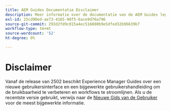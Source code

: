 ```yaml
---
title: AEM Guides Documentatie Disclaimer
description: Meer informatie over de documentatie van de AEM Guides legacy.
exl-id: 25cd90ed-ae73-4185-90f5-6ace9d76a796
source-git-commit: 293d2fd9c015a4ec516080b9e5dfed32b96639b7
workflow-type: tm+mt
source-wordcount: '52'
ht-degree: 0%

---
```



# Disclaimer

Vanaf de release van 2502 beschikt Experience Manager Guides over een nieuwe gebruikersinterface en een bijgewerkte gebruikershandleiding om de bruikbaarheid te verbeteren en workflows te stroomlijnen. Als u de recentste versie gebruikt, verwijs naar de [ Nieuwe Gids van de Gebruiker ](../product-guide/overview.md) voor de meest bijgewerkte informatie.

<!-- If you are using a previous version of Experience Manager Guides, the legacy documentation remains available to support your ongoing needs. You can continue to access the [Old User Guide](overview.md) for detailed information on previous UI workflows and features.
-->